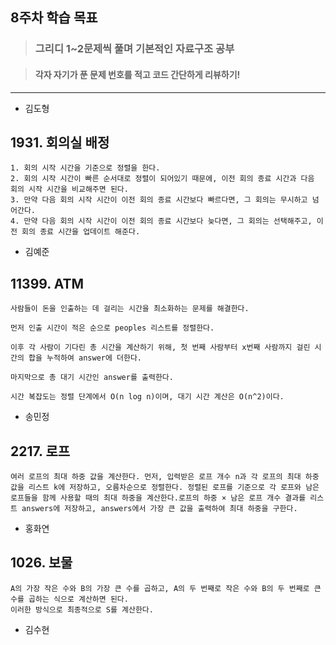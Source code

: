 ## 8주차 학습 목표
> ### 그리디 1~2문제씩 풀며 기본적인 자료구조 공부

> #### 각자 자기가 푼 문제 번호를 적고 코드 간단하게 리뷰하기! 

***
* 김도형  
## 1931. 회의실 배정
    1. 회의 시작 시간을 기준으로 정렬을 한다.
    2. 회의 시작 시간이 빠른 순서대로 정렬이 되어있기 때문에, 이전 회의 종료 시간과 다음 회의 시작 시간을 비교해주면 된다.
    3. 만약 다음 회의 시작 시간이 이전 회의 종료 시간보다 빠르다면, 그 회의는 무시하고 넘어간다.
    4. 만약 다음 회의 시작 시간이 이전 회의 종료 시간보다 늦다면, 그 회의는 선택해주고, 이전 회의 종료 시간을 업데이트 해준다.
    
* 김예준
## 11399. ATM
    사람들이 돈을 인출하는 데 걸리는 시간을 최소화하는 문제를 해결한다.
    
    먼저 인출 시간이 적은 순으로 peoples 리스트를 정렬한다.
    
    이후 각 사람이 기다린 총 시간을 계산하기 위해, 첫 번째 사람부터 x번째 사람까지 걸린 시간의 합을 누적하여 answer에 더한다.
    
    마지막으로 총 대기 시간인 answer를 출력한다.
    
    시간 복잡도는 정렬 단계에서 O(n log n)이며, 대기 시간 계산은 O(n^2)이다.


* 송민정
## 2217. 로프
    여러 로프의 최대 하중 값을 계산한다. 먼저, 입력받은 로프 개수 n과 각 로프의 최대 하중 값을 리스트 k에 저장하고, 오름차순으로 정렬한다. 정렬된 로프를 기준으로 각 로프와 남은 로프들을 함께 사용할 때의 최대 하중을 계산한다.로프의 하중 × 남은 로프 개수 결과를 리스트 answers에 저장하고, answers에서 가장 큰 값을 출력하여 최대 하중을 구한다.

* 홍화연
## 1026. 보물
    A의 가장 작은 수와 B의 가장 큰 수를 곱하고, A의 두 번째로 작은 수와 B의 두 번째로 큰 수를 곱하는 식으로 계산하면 된다.
    이러한 방식으로 최종적으로 S를 계산한다. 
* 김수현
